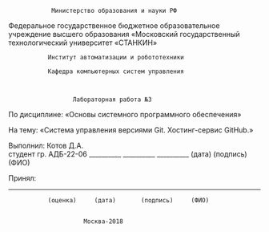                 Министерство образования и науки РФ
Федеральное государственное бюджетное образовательное учреждение 
                        высшего образования 
«Московский государственный технологический университет «СТАНКИН»

               Институт автоматизации и робототехники

               Кафедра компьютерных систем управления



                      Лабораторная работа №3   


По дисциплине: «Основы системного программного обеспечения»

На тему: «Система управления версиями Git. Хостинг-сервис GitHub.»


Выполнил: Котов Д.А.                
студент гр. АДБ-22-06      __________    __________  __________
                             (дата)      (подпись)     (ФИО)
                                                                                                         
Принял:  
__________    __________   __________    __________  __________
               (оценка)     (дата)       (подпись)     (ФИО)


                         Москва-2018
